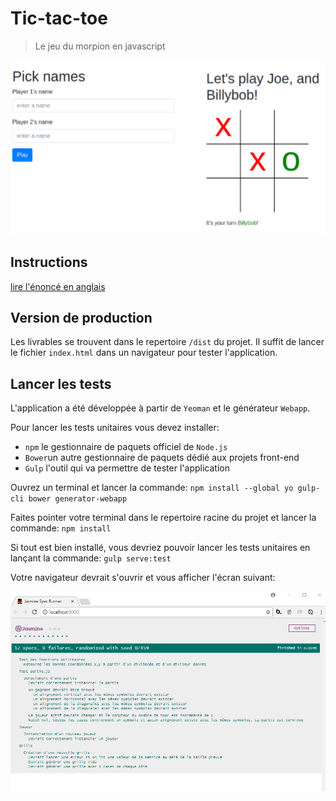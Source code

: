 # Tic-tac-toe

> Le jeu du morpion en javascript

![](screenshot.png)

## Instructions

[lire l'énoncé en anglais](tic-tac-toe_javascript_test.pdf)

## Version de production

Les livrables se trouvent dans le repertoire `/dist` du projet.
Il suffit de lancer le fichier `index.html` dans un navigateur pour tester l'application.

## Lancer les tests

L'application a été développée à partir de `Yeoman` et le générateur `Webapp`.

Pour lancer les tests unitaires vous devez installer: 
- `npm` le gestionnaire de paquets officiel de `Node.js`
- `Bower`un autre gestionnaire de paquets dédié aux projets front-end
- `Gulp` l'outil qui va permettre de tester l'application

Ouvrez un terminal et lancer la commande:
`npm install --global yo gulp-cli bower generator-webapp`
 
Faites pointer votre terminal dans le repertoire racine du projet et lancer la commande:
`npm install`

Si tout est bien installé, vous devriez pouvoir lancer les tests unitaires en lançant la commande:
`gulp serve:test`

Votre navigateur devrait s'ouvrir et vous afficher l'écran suivant:

![](screenshot-tests.png)
 